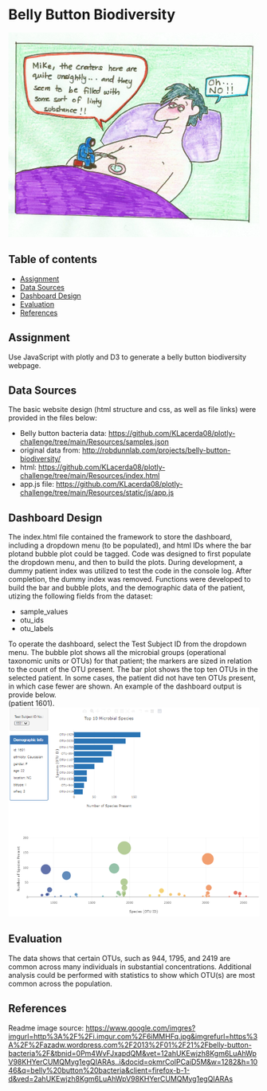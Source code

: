 # Belly Button Biodiversity

![Title](images/bellybutton_cartoon.jpg)

## Table of contents
* [Assignment](#assignment)
* [Data Sources](#data_sources)
* [Dashboard Design](#design)
* [Evaluation](#eval)
* [References](#ref)

## Assignment
Use JavaScript with plotly and D3 to generate a belly button biodiversity webpage.  

## Data Sources
The basic website design (html structure and css, as well as file links) were provided in the files below: 
* Belly button bacteria data: https://github.com/KLacerda08/plotly-challenge/tree/main/Resources/samples.json
* original data from: http://robdunnlab.com/projects/belly-button-biodiversity/ 
* html: https://github.com/KLacerda08/plotly-challenge/tree/main/Resources/index.html
* app.js file: https://github.com/KLacerda08/plotly-challenge/tree/main/Resources/static/js/app.js


## Dashboard Design
The index.html file contained the framework to store the dashboard, including a dropdown menu (to be populated), and html IDs where the bar plotand bubble plot could be tagged. Code was designed to first
populate the dropdown menu, and then to build the plots. During development, a dummy patient index was utilized to test the code in the console log.  After completion, the dummy index was removed. Functions were 
developed to build the bar and bubble plots, and the demographic data of the patient, utizing the following fields from the dataset:
- sample_values
- otu_ids
- otu_labels 

To operate the dashboard, select the Test Subject ID from the dropdown menu.  The bubble plot shows all the microbial groups (operational taxonomic units or OTUs) for that patient; the markers are sized in relation to the count of the OTU present. The bar plot shows the top ten OTUs in the selected patient. In some cases, the patient did not have ten OTUs present, in which case fewer are shown. An example of the dashboard output is provide below.  
(patient 1601).  
![Title](images/plots.png)

## Evaluation
The data shows that certain OTUs, such as 944, 1795, and 2419 are common across many individuals in substantial concentrations.  Additional analysis could be performed with statistics to show which OTU(s) are most common across the population. 

## References
Readme image source: https://www.google.com/imgres?imgurl=http%3A%2F%2Fi.imgur.com%2F6iMMHFq.jpg&imgrefurl=https%3A%2F%2Fazadw.wordpress.com%2F2013%2F01%2F21%2Fbelly-button-bacteria%2F&tbnid=0Pm4WvFJxapdQM&vet=12ahUKEwjzh8Kgm6LuAhWpV98KHYerCUMQMyg1egQIARAs..i&docid=okmrCoIPCaiD5M&w=1282&h=1046&q=belly%20button%20bacteria&client=firefox-b-1-d&ved=2ahUKEwjzh8Kgm6LuAhWpV98KHYerCUMQMyg1egQIARAs